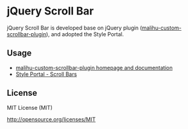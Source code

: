 jQuery Scroll Bar
================================

jQuery Scroll Bar is developed base on jQuery plugin ([malihu-custom-scrollbar-plugin](https://github.com/malihu/malihu-custom-scrollbar-plugin)), and adopted the Style Portal.

Usage 
-------------------------

* [malihu-custom-scrollbar-plugin homepage and documentation](http://manos.malihu.gr/jquery-custom-content-scroller/)
* [Style Portal - Scroll Bars](http://style-portal.tw.trendnet.org/#/styles/minimalism/latest/5d7725aa-ff52-4035-95d6-8220342da195)

License 
-------------------------

MIT License (MIT)

http://opensource.org/licenses/MIT
